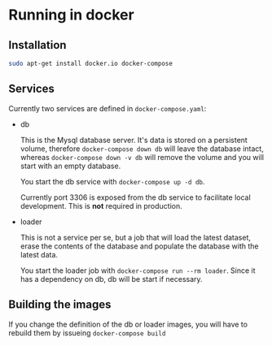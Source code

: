 # Running in docker

## Installation

```bash
sudo apt-get install docker.io docker-compose
```

## Services

Currently two services are defined in `docker-compose.yaml`:

* db

  This is the Mysql database server. It's data is stored on a persistent volume, therefore
  `docker-compose down db` will leave the database intact, whereas `docker-compose down -v db`
  will remove the volume and you will start with an empty database.

  You start the db service with `docker-compose up -d db`.

  Currently port 3306 is exposed from the db service to facilitate local development. This
  is **not** required in production.

* loader

  This is not a service per se, but a job that will load the latest dataset, erase the contents
  of the database and populate the database with the latest data.

  You start the loader job with `docker-compose run --rm loader`. Since it has a dependency on 
  db, db will be start if necessary.

## Building the images

If you change the definition of the db or loader images, you will have to rebuild them by issueing
`docker-compose build`
